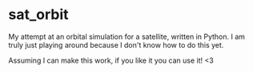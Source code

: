 # sat_orbit
My attempt at an orbital simulation for a satellite, written in Python. I am truly just playing around because I don't know how to do this yet.

Assuming I can make this work, if you like it you can use it! <3  
